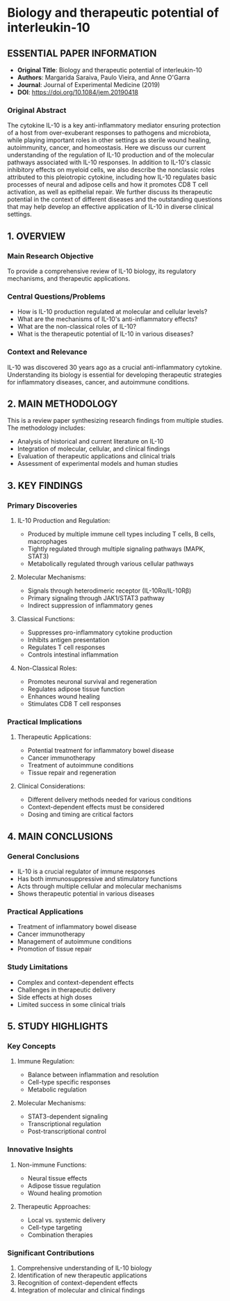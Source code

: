 # Biology and therapeutic potential of interleukin-10

## ESSENTIAL PAPER INFORMATION
- **Original Title**: Biology and therapeutic potential of interleukin-10
- **Authors**: Margarida Saraiva, Paulo Vieira, and Anne O'Garra
- **Journal**: Journal of Experimental Medicine (2019)
- **DOI**: https://doi.org/10.1084/jem.20190418

### Original Abstract
The cytokine IL-10 is a key anti-inflammatory mediator ensuring protection of a host from over-exuberant responses to pathogens and microbiota, while playing important roles in other settings as sterile wound healing, autoimmunity, cancer, and homeostasis. Here we discuss our current understanding of the regulation of IL-10 production and of the molecular pathways associated with IL-10 responses. In addition to IL-10's classic inhibitory effects on myeloid cells, we also describe the nonclassic roles attributed to this pleiotropic cytokine, including how IL-10 regulates basic processes of neural and adipose cells and how it promotes CD8 T cell activation, as well as epithelial repair. We further discuss its therapeutic potential in the context of different diseases and the outstanding questions that may help develop an effective application of IL-10 in diverse clinical settings.

## 1. OVERVIEW
### Main Research Objective
To provide a comprehensive review of IL-10 biology, its regulatory mechanisms, and therapeutic applications.

### Central Questions/Problems
- How is IL-10 production regulated at molecular and cellular levels?
- What are the mechanisms of IL-10's anti-inflammatory effects?
- What are the non-classical roles of IL-10?
- What is the therapeutic potential of IL-10 in various diseases?

### Context and Relevance
IL-10 was discovered 30 years ago as a crucial anti-inflammatory cytokine. Understanding its biology is essential for developing therapeutic strategies for inflammatory diseases, cancer, and autoimmune conditions.

## 2. MAIN METHODOLOGY
This is a review paper synthesizing research findings from multiple studies. The methodology includes:
- Analysis of historical and current literature on IL-10
- Integration of molecular, cellular, and clinical findings
- Evaluation of therapeutic applications and clinical trials
- Assessment of experimental models and human studies

## 3. KEY FINDINGS

### Primary Discoveries
1. IL-10 Production and Regulation:
   - Produced by multiple immune cell types including T cells, B cells, macrophages
   - Tightly regulated through multiple signaling pathways (MAPK, STAT3)
   - Metabolically regulated through various cellular pathways

2. Molecular Mechanisms:
   - Signals through heterodimeric receptor (IL-10Rα/IL-10Rβ)
   - Primary signaling through JAK1/STAT3 pathway
   - Indirect suppression of inflammatory genes

3. Classical Functions:
   - Suppresses pro-inflammatory cytokine production
   - Inhibits antigen presentation
   - Regulates T cell responses
   - Controls intestinal inflammation

4. Non-Classical Roles:
   - Promotes neuronal survival and regeneration
   - Regulates adipose tissue function
   - Enhances wound healing
   - Stimulates CD8 T cell responses

### Practical Implications
1. Therapeutic Applications:
   - Potential treatment for inflammatory bowel disease
   - Cancer immunotherapy
   - Treatment of autoimmune conditions
   - Tissue repair and regeneration

2. Clinical Considerations:
   - Different delivery methods needed for various conditions
   - Context-dependent effects must be considered
   - Dosing and timing are critical factors

## 4. MAIN CONCLUSIONS

### General Conclusions
- IL-10 is a crucial regulator of immune responses
- Has both immunosuppressive and stimulatory functions
- Acts through multiple cellular and molecular mechanisms
- Shows therapeutic potential in various diseases

### Practical Applications
- Treatment of inflammatory bowel disease
- Cancer immunotherapy
- Management of autoimmune conditions
- Promotion of tissue repair

### Study Limitations
- Complex and context-dependent effects
- Challenges in therapeutic delivery
- Side effects at high doses
- Limited success in some clinical trials

## 5. STUDY HIGHLIGHTS

### Key Concepts
1. Immune Regulation:
   - Balance between inflammation and resolution
   - Cell-type specific responses
   - Metabolic regulation

2. Molecular Mechanisms:
   - STAT3-dependent signaling
   - Transcriptional regulation
   - Post-transcriptional control

### Innovative Insights
1. Non-immune Functions:
   - Neural tissue effects
   - Adipose tissue regulation
   - Wound healing promotion

2. Therapeutic Approaches:
   - Local vs. systemic delivery
   - Cell-type targeting
   - Combination therapies

### Significant Contributions
1. Comprehensive understanding of IL-10 biology
2. Identification of new therapeutic applications
3. Recognition of context-dependent effects
4. Integration of molecular and clinical findings